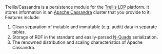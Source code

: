 Trellis/Cassandra is a persistence module for the [Trellis LDP](https://github.com/trellis-ldp/trellis) platform. It stores information in an [Apache Cassandra](https://cassandra.apache.org/) cluster that you provide to it. Features include:

1. Clean separation of mutable and immutable (e.g. audit) data in separate tables.
2. Storage of RDF in the standard and easily-parsed [N-Quads](https://www.w3.org/TR/n-quads/) serialization.
3. The renowned distribution and scaling characteristics of Apache Cassandra.